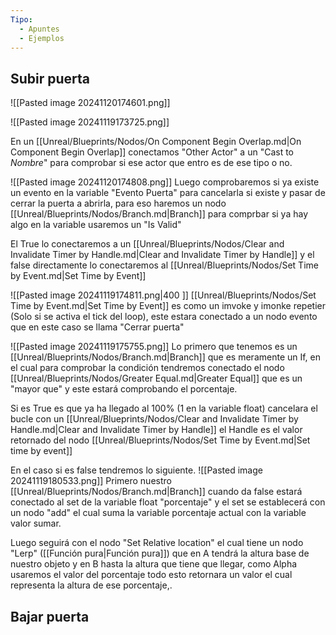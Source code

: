 ```yaml
---
Tipo:
  - Apuntes
  - Ejemplos
---
```

## Subir puerta
![[Pasted image 20241120174601.png]]

![[Pasted image 20241119173725.png]]


En un [[Unreal/Blueprints/Nodos/On Component Begin Overlap.md|On Component Begin Overlap]] conectamos "Other Actor" a un "Cast to *Nombre*" para comprobar si ese actor que entro es de ese tipo o no.

![[Pasted image 20241120174808.png]]
Luego comprobaremos si ya existe un evento en la variable "Evento Puerta" para cancelarla si existe y pasar de cerrar la puerta a abrirla, para eso haremos un nodo [[Unreal/Blueprints/Nodos/Branch.md|Branch]] para comprbar si ya hay algo en la variable usaremos un "Is Valid"

El True lo conectaremos a un [[Unreal/Blueprints/Nodos/Clear and Invalidate Timer by Handle.md|Clear and Invalidate Timer by Handle]] y el false directamente lo conectaremos al [[Unreal/Blueprints/Nodos/Set Time by Event.md|Set Time by Event]]

![[Pasted image 20241119174811.png|400 ]]
[[Unreal/Blueprints/Nodos/Set Time by Event.md|Set Time by Event]] es como un imvoke y imonke repetier (Solo si se activa el tick del loop), este estara conectado a un nodo evento que en este caso se llama "Cerrar puerta"

![[Pasted image 20241119175755.png]]
Lo primero que tenemos es un [[Unreal/Blueprints/Nodos/Branch.md|Branch]] que es meramente un If, en el cual para comprobar la condición tendremos conectado el nodo [[Unreal/Blueprints/Nodos/Greater Equal.md|Greater Equal]] que es un "mayor que" y este estará comprobando el porcentaje.

Si es True es que ya ha llegado al 100% (1 en la variable float) cancelara el bucle con un [[Unreal/Blueprints/Nodos/Clear and Invalidate Timer by Handle.md|Clear and Invalidate Timer by Handle]] el Handle es el valor retornado del nodo [[Unreal/Blueprints/Nodos/Set Time by Event.md|Set time by event]]

En el caso si es false tendremos lo siguiente.
![[Pasted image 20241119180533.png]]
Primero nuestro [[Unreal/Blueprints/Nodos/Branch.md|Branch]] cuando da false estará conectado al set de la variable float "porcentaje" y el set se establecerá con un nodo "add" el cual suma la variable porcentaje actual con la variable valor sumar.

Luego seguirá con el nodo "Set Relative location" el cual tiene un nodo "Lerp" ([[Función pura|Función pura]]) que en A tendrá la altura base de nuestro objeto y en B hasta la altura que tiene que llegar, como Alpha usaremos el valor del porcentaje todo esto retornara un valor el cual representa la altura de ese porcentaje,.

## Bajar puerta

